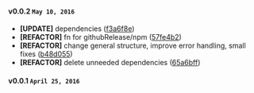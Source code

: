 #### v0.0.2 `May 10, 2016`
- **[UPDATE]** dependencies ([f3a6f8e](https://github.com/dmh/quick-release/commit/f3a6f8e))
- **[REFACTOR]** fn for githubRelease/npm ([57fe4b2](https://github.com/dmh/quick-release/commit/57fe4b2))
- **[REFACTOR]** change general structure, improve error handling, small fixes ([b48d055](https://github.com/dmh/quick-release/commit/b48d055))
- **[REFACTOR]** delete unneeded dependencies ([65a6bff](https://github.com/dmh/quick-release/commit/65a6bff))

#### v0.0.1 `April 25, 2016`

